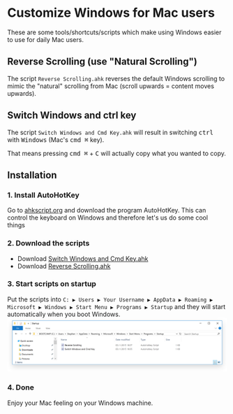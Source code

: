 # Customize Windows for Mac users

These are some tools/shortcuts/scripts which make using Windows easier to use for daily Mac users.

## Reverse Scrolling (use "Natural Scrolling")
The script `Reverse Scrolling.ahk` reverses the default Windows scrolling to mimic the "natural" scrolling from Mac (scroll upwards = content moves upwards).

## Switch Windows and ctrl key
The script `Switch Windows and Cmd Key.ahk` will result in switching  <kbd>ctrl</kbd> with <kbd>Windows</kbd> (Mac's <kbd>cmd ⌘</kbd> key).

That means pressing <kbd>cmd ⌘</kbd> + <kbd>C</kbd> will actually copy what you wanted to copy.

## Installation

### 1. Install AutoHotKey
Go to [ahkscript.org](http://ahkscript.org/) and download the program AutoHotKey. This can control the keyboard on Windows and therefore let's us do some cool things

### 2. Download the scripts
- Download [Switch Windows and Cmd Key.ahk]()
- Download [Reverse Scrolling.ahk]()

### 3. Start scripts on startup
Put the scripts into `C: ▶ Users ▶ Your Username ▶ AppData ▶ Roaming ▶ Microsoft ▶ Windows ▶ Start Menu ▶ Programs ▶ Startup` and they will start automatically when you boot Windows.
![Path to autostart folder](assets/setStartupPrograms.png)

### 4. Done
Enjoy your Mac feeling on your Windows machine.